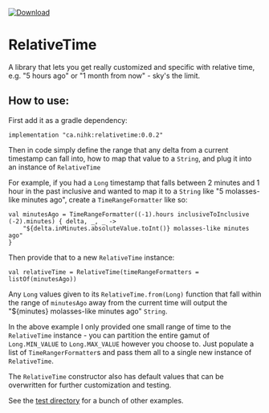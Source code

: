 [ ![Download](https://api.bintray.com/packages/nickjrose/relativetime/relativetime/images/download.svg?version=0.0.2) ](https://bintray.com/nickjrose/relativetime/relativetime/0.0.2/link)

# RelativeTime
A library that lets you get really customized and specific with relative time, e.g. "5 hours ago" or "1 month from now" - sky's the limit. 

## How to use:
First add it as a gradle dependency:

```implementation "ca.nihk:relativetime:0.0.2"```

Then in code simply define the range that any delta from a current timestamp can fall into, how to map that value to a `String`, and plug it into an instance of `RelativeTime`

For example, if you had a `Long` timestamp that falls between 2 minutes and 1 hour in the past inclusive and wanted to map it to a `String` like  "5 molasses-like minutes ago", create a `TimeRangeFormatter` like so:

```
val minutesAgo = TimeRangeFormatter((-1).hours inclusiveToInclusive (-2).minutes) { delta, _, _ ->
    "${delta.inMinutes.absoluteValue.toInt()} molasses-like minutes ago"
}
```

Then provide that to a new `RelativeTime` instance:

```
val relativeTime = RelativeTime(timeRangeFormatters = listOf(minutesAgo))
```

Any `Long` values given to its `RelativeTime.from(Long)` function that fall within the range of `minutesAgo` away from the current time will output the "${minutes} molasses-like minutes ago" `String`. 

In the above example I only provided one small range of time to the `RelativeTime` instance - you can partition the entire gamut of `Long.MIN_VALUE` to `Long.MAX_VALUE` however you choose to. Just populate a list of `TimeRangerFormatter`s and pass them all to a single new instance of `RelativeTime`.

The `RelativeTime` constructor also has default values that can be overwritten for further customization and testing.

See the [test directory](https://github.com/nihk/RelativeTime/tree/master/src/test/kotlin) for a bunch of other examples.
